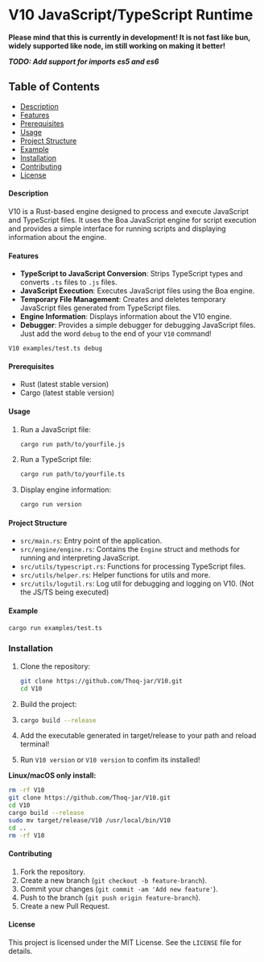 # V10 JavaScript/TypeScript Runtime
**Please mind that this is currently in development! It is not fast like bun, widely supported like node, im still working on making it better!**
 

***TODO: Add support for imports es5 and es6***

## Table of Contents
- [Description](#description)
- [Features](#features)
- [Prerequisites](#prerequisites)
- [Usage](#usage)
- [Project Structure](#project-structure)
- [Example](#example)
- [Installation](#installation)
- [Contributing](#contributing)
- [License](#license)

#### Description
V10 is a Rust-based engine designed to process and execute JavaScript and TypeScript files. It uses the Boa JavaScript engine for script execution and provides a simple interface for running scripts and displaying information about the engine.

#### Features
- **TypeScript to JavaScript Conversion**: Strips TypeScript types and converts `.ts` files to `.js` files.
- **JavaScript Execution**: Executes JavaScript files using the Boa engine.
- **Temporary File Management**: Creates and deletes temporary JavaScript files generated from TypeScript files.
- **Engine Information**: Displays information about the V10 engine.
- **Debugger**: Provides a simple debugger for debugging JavaScript files. Just add the word `debug` to the end of your `V10` command!
```shell
V10 examples/test.ts debug
```

#### Prerequisites
- Rust (latest stable version)
- Cargo (latest stable version)

#### Usage
1. Run a JavaScript file:
   ```sh
   cargo run path/to/yourfile.js
   ```

2. Run a TypeScript file:
   ```sh
   cargo run path/to/yourfile.ts
   ```

3. Display engine information:
   ```sh
   cargo run version
   ```

#### Project Structure
- `src/main.rs`: Entry point of the application.
- `src/engine/engine.rs`: Contains the `Engine` struct and methods for running and interpreting JavaScript.
- `src/utils/typescript.rs`: Functions for processing TypeScript files.
- `src/utils/helper.rs`: Helper functions for utils and more.
- `src/utils/logutil.rs`: Log util for debugging and logging on V10. (Not the JS/TS being executed)


#### Example
```sh
cargo run examples/test.ts
```

### Installation
1. Clone the repository:
   ```sh
   git clone https://github.com/Thoq-jar/V10.git
   cd V10
    ```
2. Build the project:
3. ```sh
   cargo build --release
   ```
4. Add the executable generated in target/release to your path and reload terminal!

5. Run `V10 version` or `V10 version` to confim its installed!

**Linux/macOS only install:**
```sh
rm -rf V10
git clone https://github.com/Thoq-jar/V10.git
cd V10
cargo build --release
sudo mv target/release/V10 /usr/local/bin/V10
cd ..
rm -rf V10
```

#### Contributing
1. Fork the repository.
2. Create a new branch (`git checkout -b feature-branch`).
3. Commit your changes (`git commit -am 'Add new feature'`).
4. Push to the branch (`git push origin feature-branch`).
5. Create a new Pull Request.

#### License
This project is licensed under the MIT License. See the `LICENSE` file for details.
